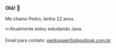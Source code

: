 ### Olá! 👋

Me chamo Pedro, tenho 22 anos.

✏️Atualmente estou estudando Java.<br />

Email para contato: pedroqueir0z@outlook.com.br

